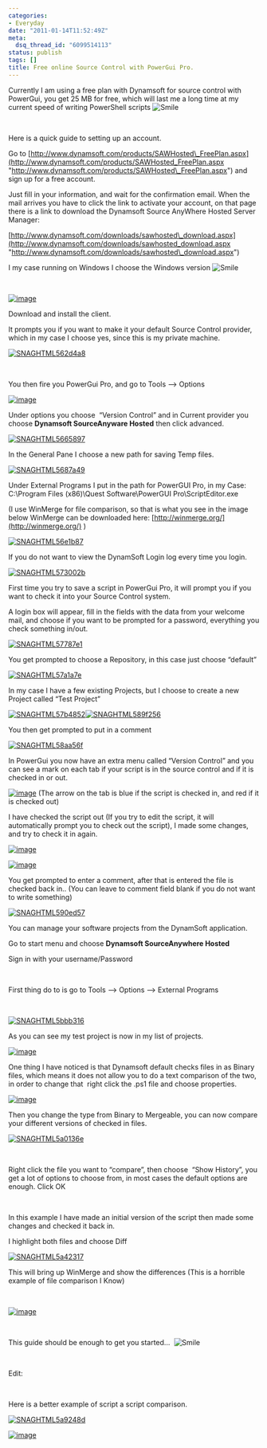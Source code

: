 ```yaml
---
categories:
- Everyday
date: "2011-01-14T11:52:49Z"
meta:
  dsq_thread_id: "6099514113"
status: publish
tags: []
title: Free online Source Control with PowerGui Pro.
---
```

Currently I am using a free plan with Dynamsoft for source control with PowerGui, you get 25 MB for free, which will last me a long time at my current speed of writing PowerShell scripts ![Smile](/assets/images/wlEmoticon-smile.png)

&nbsp;

Here is a quick guide to setting up an account.

Go to [http://www.dynamsoft.com/products/SAWHosted\_FreePlan.aspx](http://www.dynamsoft.com/products/SAWHosted_FreePlan.aspx "http://www.dynamsoft.com/products/SAWHosted\_FreePlan.aspx") and sign up for a free account.

Just fill in your information, and wait for the confirmation email. When the mail arrives you have to click the link to activate your account, on that page there is a link to download the Dynamsoft Source AnyWhere Hosted Server Manager:

[http://www.dynamsoft.com/downloads/sawhosted\_download.aspx](http://www.dynamsoft.com/downloads/sawhosted_download.aspx "http://www.dynamsoft.com/downloads/sawhosted\_download.aspx")

I my case running on Windows I choose the Windows version ![Smile](/assets/images/wlEmoticon-smile.png)

&nbsp;

[![image](/assets/images/image_thumb.png "image")](http://www.xipher.dk/assets/images/image.png)

Download and install the client.

It prompts you if you want to make it your default Source Control provider, which in my case I choose yes, since this is my private machine.

[![SNAGHTML562d4a8](/assets/images/SNAGHTML562d4a8_thumb.png "SNAGHTML562d4a8")](http://www.xipher.dk/assets/images/SNAGHTML562d4a8.png)

&nbsp;

You then fire you PowerGui Pro, and go to Tools –\> Options

[![image](/assets/images/image_thumb1.png "image")](http://www.xipher.dk/assets/images/image1.png)

Under options you choose&nbsp; “Version Control” and in Current provider you choose **Dynamsoft SourceAnyware Hosted** then click advanced.

[![SNAGHTML5665897](/assets/images/SNAGHTML5665897_thumb.png "SNAGHTML5665897")](http://www.xipher.dk/assets/images/SNAGHTML5665897.png)

In the General Pane I choose a new path for saving Temp files.

[![SNAGHTML5687a49](/assets/images/SNAGHTML5687a49_thumb.png "SNAGHTML5687a49")](http://www.xipher.dk/assets/images/SNAGHTML5687a49.png)

Under External Programs I put in the path for PowerGUI Pro, in my Case: C:\Program Files (x86)\Quest Software\PowerGUI Pro\ScriptEditor.exe

(I use WinMerge for file comparison, so that is what you see in the image below WinMerge can be downloaded here: [http://winmerge.org/](http://winmerge.org/) )

[![SNAGHTML56e1b87](/assets/images/SNAGHTML56e1b87_thumb.png "SNAGHTML56e1b87")](http://www.xipher.dk/assets/images/SNAGHTML56e1b87.png)

If you do not want to view the DynamSoft Login log every time you login.

[![SNAGHTML573002b](/assets/images/SNAGHTML573002b_thumb.png "SNAGHTML573002b")](http://www.xipher.dk/assets/images/SNAGHTML573002b.png)

First time you try to save a script in PowerGui Pro, it will prompt you if you want to check it into your Source Control system.

A login box will appear, fill in the fields with the data from your welcome mail, and choose if you want to be prompted for a password, everything you check something in/out.

[![SNAGHTML57787e1](/assets/images/SNAGHTML57787e1_thumb.png "SNAGHTML57787e1")](http://www.xipher.dk/assets/images/SNAGHTML57787e1.png)

You get prompted to choose a Repository, in this case just choose “default”

[![SNAGHTML57a1a7e](/assets/images/SNAGHTML57a1a7e_thumb.png "SNAGHTML57a1a7e")](http://www.xipher.dk/assets/images/SNAGHTML57a1a7e.png)

In my case I have a few existing Projects, but I choose to create a new Project called “Test Project”

[![SNAGHTML57b4852](/assets/images/SNAGHTML57b4852_thumb.png "SNAGHTML57b4852")](http://www.xipher.dk/assets/images/SNAGHTML57b4852.png)[![SNAGHTML589f256](/assets/images/SNAGHTML589f256_thumb.png "SNAGHTML589f256")](http://www.xipher.dk/assets/images/SNAGHTML589f256.png)

You then get prompted to put in a comment

[![SNAGHTML58aa56f](/assets/images/SNAGHTML58aa56f_thumb.png "SNAGHTML58aa56f")](http://www.xipher.dk/assets/images/SNAGHTML58aa56f.png)

In PowerGui you now have an extra menu called “Version Control” and you can see a mark on each tab if your script is in the source control and if it is checked in or out.

[![image](/assets/images/image_thumb2.png "image")](http://www.xipher.dk/assets/images/image2.png) (The arrow on the tab is blue if the script is checked in, and red if it is checked out)

I have checked the script out (If you try to edit the script, it will automatically prompt you to check out the script), I made some changes, and try to check it in again.

[![image](/assets/images/image_thumb3.png "image")](http://www.xipher.dk/assets/images/image3.png)

[![image](/assets/images/image_thumb4.png "image")](http://www.xipher.dk/assets/images/image4.png)

You get prompted to enter a comment, after that is entered the file is checked back in.. (You can leave to comment field blank if you do not want to write something)

[![SNAGHTML590ed57](/assets/images/SNAGHTML590ed57_thumb.png "SNAGHTML590ed57")](http://www.xipher.dk/assets/images/SNAGHTML590ed57.png)

You can manage your software projects from the DynamSoft application.

Go to start menu and choose **Dynamsoft SourceAnywhere Hosted**

Sign in with your username/Password

&nbsp;

First thing do to is go to Tools –\> Options –\> External Programs

&nbsp;

[![SNAGHTML5bbb316](/assets/images/SNAGHTML5bbb316_thumb.png "SNAGHTML5bbb316")](http://www.xipher.dk/assets/images/SNAGHTML5bbb316.png)

As you can see my test project is now in my list of projects.

[![image](/assets/images/image_thumb5.png "image")](http://www.xipher.dk/assets/images/image5.png)

One thing I have noticed is that Dynamsoft default checks files in as Binary files, which means it does not allow you to do a text comparison of the two, in order to change that&nbsp; right click the .ps1 file and choose properties.

[![image](/assets/images/image_thumb6.png "image")](http://www.xipher.dk/assets/images/image6.png)

Then you change the type from Binary to Mergeable, you can now compare your different versions of checked in files.

[![SNAGHTML5a0136e](/assets/images/SNAGHTML5a0136e_thumb.png "SNAGHTML5a0136e")](http://www.xipher.dk/assets/images/SNAGHTML5a0136e.png)

&nbsp;

Right click the file you want to “compare”, then choose&nbsp; “Show History”, you get a lot of options to choose from, in most cases the default options are enough. Click OK

&nbsp;

In this example I have made an initial version of the script then made some changes and checked it back in.

I highlight both files and choose Diff

[![SNAGHTML5a42317](/assets/images/SNAGHTML5a42317_thumb.png "SNAGHTML5a42317")](http://www.xipher.dk/assets/images/SNAGHTML5a42317.png)

This will bring up WinMerge and show the differences (This is a horrible example of file comparison I Know)

&nbsp;

[![image](/assets/images/image_thumb8.png "image")](http://www.xipher.dk/assets/images/image8.png)

&nbsp;

This guide should be enough to get you started…&nbsp; ![Smile](/assets/images/wlEmoticon-smile.png)

&nbsp;

Edit:

&nbsp;

Here is a better example of script a script comparison.

[![SNAGHTML5a9248d](/assets/images/SNAGHTML5a9248d_thumb.png "SNAGHTML5a9248d")](http://www.xipher.dk/assets/images/SNAGHTML5a9248d.png)

[![image](/assets/images/image_thumb9.png "image")](http://www.xipher.dk/assets/images/image9.png)


